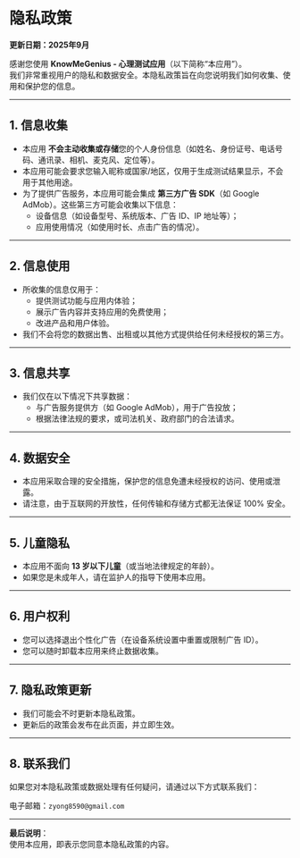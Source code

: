 # 隐私政策

**更新日期：2025年9月**

感谢您使用 **KnowMeGenius - 心理测试应用**（以下简称“本应用”）。  
我们非常重视用户的隐私和数据安全。本隐私政策旨在向您说明我们如何收集、使用和保护您的信息。

---

## 1. 信息收集
- 本应用 **不会主动收集或存储**您的个人身份信息（如姓名、身份证号、电话号码、通讯录、相机、麦克风、定位等）。
- 本应用可能会要求您输入昵称或国家/地区，仅用于生成测试结果显示，不会用于其他用途。
- 为了提供广告服务，本应用可能会集成 **第三方广告 SDK**（如 Google AdMob）。这些第三方可能会收集以下信息：  
  - 设备信息（如设备型号、系统版本、广告 ID、IP 地址等）；  
  - 应用使用情况（如使用时长、点击广告的情况）。  

---

## 2. 信息使用
- 所收集的信息仅用于：  
  - 提供测试功能与应用内体验；  
  - 展示广告内容并支持应用的免费使用；  
  - 改进产品和用户体验。  
- 我们不会将您的数据出售、出租或以其他方式提供给任何未经授权的第三方。

---

## 3. 信息共享
- 我们仅在以下情况下共享数据：  
  - 与广告服务提供方（如 Google AdMob），用于广告投放；  
  - 根据法律法规的要求，或司法机关、政府部门的合法请求。  

---

## 4. 数据安全
- 本应用采取合理的安全措施，保护您的信息免遭未经授权的访问、使用或泄露。  
- 请注意，由于互联网的开放性，任何传输和存储方式都无法保证 100% 安全。  

---

## 5. 儿童隐私
- 本应用不面向 **13 岁以下儿童**（或当地法律规定的年龄）。  
- 如果您是未成年人，请在监护人的指导下使用本应用。  

---

## 6. 用户权利
- 您可以选择退出个性化广告（在设备系统设置中重置或限制广告 ID）。  
- 您可以随时卸载本应用来终止数据收集。  

---

## 7. 隐私政策更新
- 我们可能会不时更新本隐私政策。  
- 更新后的政策会发布在此页面，并立即生效。  

---

## 8. 联系我们
如果您对本隐私政策或数据处理有任何疑问，请通过以下方式联系我们：  

电子邮箱：`zyong8590@gmail.com` 

---

**最后说明**：  
使用本应用，即表示您同意本隐私政策的内容。  
